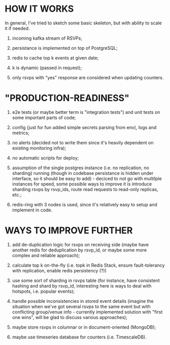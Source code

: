 # HOW IT WORKS

In general, I've tried to sketch some basic skeleton, but with ability to scale it if needed.

1. incoming kafka stream of RSVPs;

2. persistance is implemented on top of PostgreSQL;

3. redis to cache top k events at given date;

4. k is dynamic (passed in request);

5. only rsvps with "yes" response are considered when updating counters.


# "PRODUCTION-READINESS"

1. e2e tests (or maybe better term is "integration tests") and unit tests on some important parts of code;

2. config (just for fun added simple secrets parsing from env), logs and metrics;

3. no alerts (decided not to write them since it's heavily dependent on existing monitoring infra);

4. no automatic scripts for deploy;

5. assumption of the single postgres instance (i.e. no replication, no sharding) running (though in codebase persistance is hidden under interface, so it should be easy to add) - deciced to not go with multilple instances for speed, some possible ways to improve it is introduce sharding rsvps by rsvp_ids, route read requests to read-only replicas, etc.;

6. redis-ring with 3 nodes is used, since it's relatively easy to setup and implement in code.


# WAYS TO IMPROVE FURTHER

1. add de-duplication logic for rsvps on receiving side (maybe have another redis for deduplication by rsvp_id, or maybe some more complex and reliable approach);

2. calculate top k on-the-fly (i.e. topk in Redis Stack, ensure fault-tolerancy with replication, enable redis persistency (?))

3. use some sort of sharding in rsvps table (for instance, have consistent hashing and shard by rsvp_id, interesting here is ways to deal with hotspots, i.e. popular events);

4. handle possible inconsistencies in stored event details (imagine the situation when we've got several rsvps to the same event but with conflicting group/venue info - currently implemented solution with "first one wins", will be glad to discuss various approaches);

4. maybe store rsvps in columnar or in document-oriented (MongoDB);

5. maybe use timeseries database for counters (i.e. TimescaleDB).

